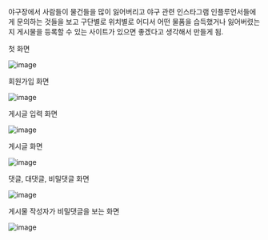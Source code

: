 야구장에서 사람들이 물건들을 많이 잃어버리고 야구 관련 인스타그램 인플루언서들에게 문의하는 것들을 보고 구단별로 위치별로 어디서 어떤 물품을 습득했거나 잃어버렸는지 게시물을 등록할 수 있는 사이트가 있으면 좋겠다고 생각해서 만들게 됨.

첫 화면

![image](https://github.com/jungwontwo2/lostfound/assets/65643842/a0c615a5-654f-4354-9452-c2d6436d8fc0)

회원가입 화면

![image](https://github.com/jungwontwo2/lostfound/assets/65643842/8379e15f-19ff-437b-8464-f1217455efde)

게시글 입력 화면

![image](https://github.com/jungwontwo2/lostfound/assets/65643842/0623e90e-d846-4324-9f9d-42cb0f78aad2)

게시글 화면

![image](https://github.com/jungwontwo2/lostfound/assets/65643842/69a10079-e21d-4429-bfea-bb2a15ccb53a)

댓글, 대댓글, 비밀댓글 화면

![image](https://github.com/jungwontwo2/lostfound/assets/65643842/f6d5e022-7330-4fed-ab1e-c89f746fd28d)

게시물 작성자가 비밀댓글을 보는 화면

![image](https://github.com/jungwontwo2/lostfound/assets/65643842/60fa5ea4-7f27-4b19-ac74-204e6b80e02b)
